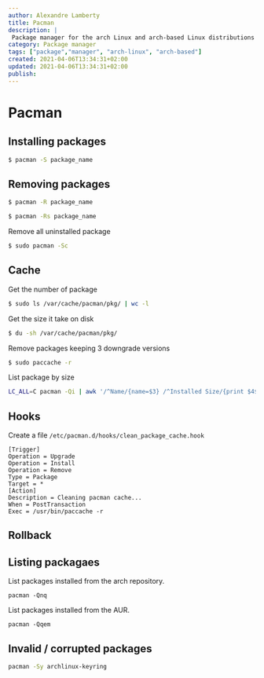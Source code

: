 ```yaml
---
author: Alexandre Lamberty
title: Pacman 
description: |
 Package manager for the arch Linux and arch-based Linux distributions
category: Package manager
tags: ["package","manager", "arch-linux", "arch-based"]
created: 2021-04-06T13:34:31+02:00
updated: 2021-04-06T13:34:31+02:00
publish:
---
```

# Pacman

## Installing packages

```bash
$ pacman -S package_name
```
## Removing packages

```bash
$ pacman -R package_name
```
```bash
$ pacman -Rs package_name
```
Remove all uninstalled package
```bash
$ sudo pacman -Sc
```

## Cache

Get the number of package
```bash
$ sudo ls /var/cache/pacman/pkg/ | wc -l
```

Get the size it take on disk
```bash
$ du -sh /var/cache/pacman/pkg/
```

Remove packages keeping 3 downgrade versions
```bash
$ sudo paccache -r
```

List package by size
```bash
LC_ALL=C pacman -Qi | awk '/^Name/{name=$3} /^Installed Size/{print $4$5, name}' | sort -h
```

## Hooks

Create a file `/etc/pacman.d/hooks/clean_package_cache.hook`

```dosini
[Trigger]
Operation = Upgrade
Operation = Install
Operation = Remove
Type = Package
Target = *
[Action]
Description = Cleaning pacman cache...
When = PostTransaction
Exec = /usr/bin/paccache -r
```

## Rollback

## Listing packagaes

List packages installed from the arch repository. 

```shell
pacman -Qnq
```

List packages installed from the AUR.

```shell
pacman -Qqem
```

## Invalid / corrupted packages

```bash
pacman -Sy archlinux-keyring
```
